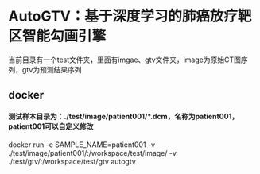 # AutoGTV：基于深度学习的肺癌放疗靶区智能勾画引擎

当前目录有一个test文件夹，里面有imgae、gtv文件夹，image为原始CT图序列，gtv为预测结果序列

## docker
#### 测试样本目录为：./test/image/patient001/*.dcm，名称为patient001，patient001可以自定义修改

docker run -e SAMPLE_NAME=patient001 -v ./test/image/patient001/:/workspace/test/image/ -v ./test/gtv/:/workspace/test/gtv
 autogtv